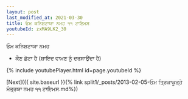 ```yaml
---
layout: post
last_modified_at: 2021-03-30
title: ਓਮ ਕਨਿਸ਼ਟਾਯਾ ਨਮਹ ੧੧ ਟਾਇਮਸ
youtubeId: zxMA9LK2_30
---
```

 
 
 ਓਮ ਕਨਿਸ਼ਟਾਯਾ ਨਮਹ  
 
 -  ਕੌਣ ਛੋਟਾ ਹੈ (ਸ਼ਾਇਦ ਵਾਮਣ ਨੂੰ ਦਰਸਾਉਂਦਾ ਹੈ) 
 
  
 
  
 
 
 
 
 
 


{% include youtubePlayer.html id=page.youtubeId %}
 
[Next]({{ site.baseurl }}{% link  split1/_posts/2013-02-05-ਓਮ ਤ੍ਰਿਕਾਕੂੜ੍ਹੇ ਮੰਤ੍ਰਯਾ ਨਮਹ ੧੧ ਟਾਇਮਸ.md%})
 
